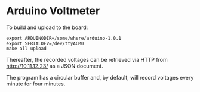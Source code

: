 Arduino Voltmeter
=================

To build and upload to the board:

    export ARDUINODIR=/some/where/arduino-1.0.1
    export SERIALDEV=/dev/ttyACM0
    make all upload

Thereafter, the recorded voltages can be retrieved via 
HTTP from <http://10.11.12.23/> as a JSON document.

The program has a circular buffer and, by default, will
record voltages every minute for four minutes.

